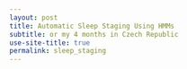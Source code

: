```yaml
---
layout: post
title: Automatic Sleep Staging Using HMMs
subtitle: or my 4 months in Czech Republic
use-site-title: true
permalink: sleep_staging
---
```


<!-- last updated: 2018-09-27 -->

